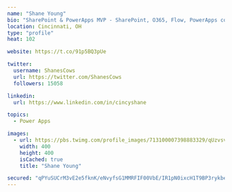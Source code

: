 ```yaml
---
name: "Shane Young"
bio: "SharePoint & PowerApps MVP - SharePoint, O365, Flow, PowerApps consulting? @PowerApps911 | Pure Snark? You found it."
location: Cincinnati, OH
type: "profile"
heat: 102

website: https://t.co/91p5BQ3pUe

twitter:
  username: ShanesCows
  url: https://twitter.com/ShanesCows
  followers: 15058

linkedin:
  url: https://www.linkedin.com/in/cincyshane

topics:
  - Power Apps

images:
  - url: https://pbs.twimg.com/profile_images/713100007398883329/qUzvsvQ3_400x400.jpg
    width: 400
    height: 400
    isCached: true
    title: "Shane Young"

secured: "qPYuSUCrM3vE2e5fknK/eNvyfsG1MMRFIF00VbE/IR1pN0ixcH1T9BP3rykbe4zQVVA+cVUdjWkjLfAi3B2epqzO/rwW+f76/dEGvw/3nWS34oRUjA/8hVEoypZ0wcTPePPkxen2nqT2sbJAyL1bU0lp+L2bmUsUtC3iEEo7mdlzjvnOTLnnNNiBUKukmYIvQJTsG58jaH8sve6jH5P+MczsUcYfTfI7MEDF9YaNHCxdhR+vSI+MnvPzvYYPhVruA+n673rbdyrZc8rSVeMyu4T8TAKhyaNI5yZqzYM1iJIAGaWglzzQTRmX4PC8CrZLFBKn8l21+G6br/zrROzHbXL8m+ENOSiX6PD/v/4RkG3mhHa9WiJjluCmzVSweK5Ai57ZRDglLLjR6Wlx6PG2aWZN2EuCAiZtTNcE/RI1cO0=;UCIlVK6g10+nUcNU+8tFhw=="
---
```


